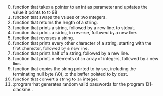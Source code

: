 0. function that takes a pointer to an int as parameter and updates the value it points to to 98 
1. function that swaps the values of two integers.
2. function that returns the length of a string.
3. function that prints a string, followed by a new line, to stdout.
4. function that prints a string, in reverse, followed by a new line.
5. function that reverses a string.
6. function that prints every other character of a string, starting with the first character, followed by a new line.
7. function that prints half of a string, followed by a new line.
8. function that prints n elements of an array of integers, followed by a new line.
9. function that copies the string pointed to by src, including the terminating null byte (\0), to the buffer pointed to by dest.
10. function that convert a string to an integer.
11. :program that generates random valid passwords for the program 101-crackme..
